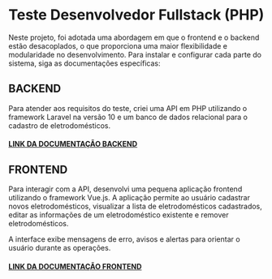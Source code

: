 # Teste Desenvolvedor Fullstack (PHP)

Neste projeto, foi adotada uma abordagem em que o frontend e o backend estão desacoplados, o que proporciona uma maior flexibilidade e modularidade no desenvolvimento. Para instalar e configurar cada parte do sistema, siga as documentações específicas:

## BACKEND

Para atender aos requisitos do teste, criei uma API em PHP utilizando o framework Laravel na versão 10 e um banco de dados relacional para o cadastro de eletrodomésticos.

#### [LINK DA DOCUMENTAÇÃO BACKEND](https://github.com/VandoJunqueira/teste.programador/blob/main/backend/README.md)

## FRONTEND

Para interagir com a API, desenvolvi uma pequena aplicação frontend utilizando o framework Vue.js. A aplicação permite ao usuário cadastrar novos eletrodomésticos, visualizar a lista de eletrodomésticos cadastrados, editar as informações de um eletrodoméstico existente e remover eletrodomésticos.

A interface exibe mensagens de erro, avisos e alertas para orientar o usuário durante as operações.

#### [LINK DA DOCUMENTAÇÃO FRONTEND](https://github.com/VandoJunqueira/teste.programador/blob/main/frontend/README.md)